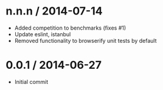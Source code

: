 
n.n.n / 2014-07-14
==================

 * Added competition to benchmarks (fixes #1)
 * Update eslint, istanbul
 * Removed functionality to browserify unit tests by default

0.0.1 / 2014-06-27
==================

 * Initial commit

